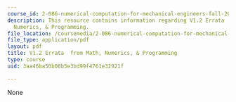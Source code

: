 ```yaml
---
course_id: 2-086-numerical-computation-for-mechanical-engineers-fall-2012
description: This resource contains information regarding V1.2 Errata  from Math,
  Numerics, & Programming.
file_location: /coursemedia/2-086-numerical-computation-for-mechanical-engineers-fall-2012/3aa46ba50b08b5e3bd99f4761e32921f_MIT2_086F12_notes_errata.pdf
file_type: application/pdf
layout: pdf
title: V1.2 Errata  from Math, Numerics, & Programming
type: course
uid: 3aa46ba50b08b5e3bd99f4761e32921f

---
```

None